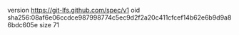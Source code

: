 version https://git-lfs.github.com/spec/v1
oid sha256:08af6e06ccdce987998774c5ec9d2f2a20c411cfcef14b62e6b9d9a86bdc605e
size 71
